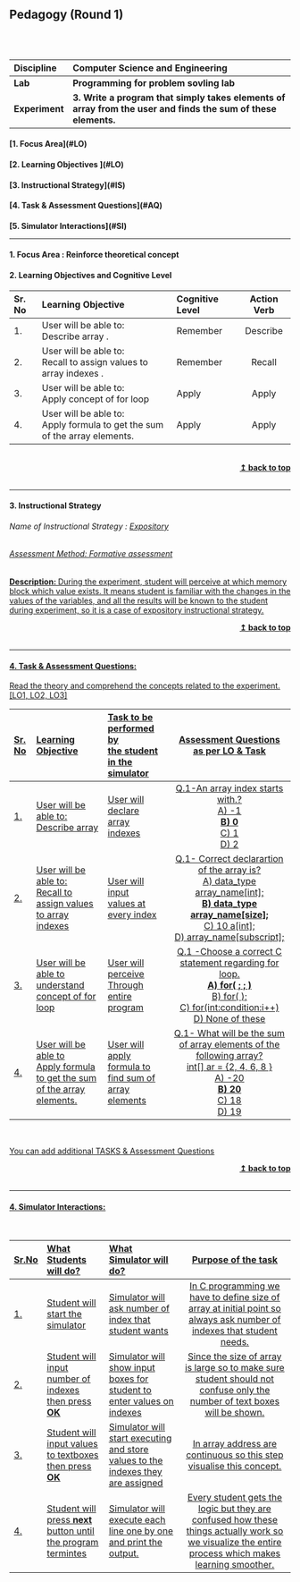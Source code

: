 ## Pedagogy (Round 1)
<p align="center">

<br>
<br>
</p>

<b>Discipline | <b>Computer Science and Engineering
:--|:--|
<b> Lab | <b> Programming for problem sovling lab
<b> Experiment|     <b> 3.  Write a program that simply takes elements of array from the user and finds the sum of these elements.


<h4> [1. Focus Area](#LO)
<h4> [2. Learning Objectives ](#LO)
<h4> [3. Instructional Strategy](#IS)
<h4> [4. Task & Assessment Questions](#AQ)
<h4> [5. Simulator Interactions](#SI)
<hr>

<a name="LO"></a>
#### 1. Focus Area :  Reinforce theoretical concept

#### 2. Learning Objectives and Cognitive Level


Sr. No |	Learning Objective	| Cognitive Level | Action Verb
:--|:--|:--|:-:
1.| User will be able to: <br>Describe array . | Remember | Describe
2.| User will be able to: <br>Recall to assign values to array indexes . | Remember | Recall
3.| User will be able to: <br>Apply concept of for loop | Apply | Apply
4.| User will be able to: <br>Apply formula to get the sum of the array elements. | Apply | Apply


<br/>
<div align="right">
    <b><a href="#top">↥ back to top</a></b>
</div>
<br/>
<hr>

<a name="IS"></a>
#### 3. Instructional Strategy
###### Name of Instructional Strategy  :    <u> Expository
###### Assessment Method: Formative assessment 

<u> <b>Description: </b>
    During the experiment, student will perceive at which memory block which value exists. It means student is familiar with the changes in the values of the variables, and all the results will be known to the student during experiment, so it is a case of expository instructional strategy.
<br/>
<div align="right">
    <b><a href="#top">↥ back to top</a></b>
</div>
<br/>
<hr>

<a name="AQ"></a>
#### 4. Task & Assessment Questions:

Read the theory and comprehend the concepts related to the experiment. [LO1, LO2, LO3]
<br>

Sr. No |	Learning Objective	| Task to be performed by <br> the student in the simulator | Assessment Questions as per LO & Task
:--|:--|:--|:-:
1.| User will be able to: <br>Describe array | User will declare <br>array indexes  | Q.1-An array index starts with.?<br> A) -1 <br><b>B) 0 </b><br> C) 1 <br> D) 2
2.| User will be able to: <br>Recall to assign values to array indexes |User will input <br> values at every index | Q.1- Correct declarartion of the array is?<br> A) data_type array_name[int];<br><b>B) data_type array_name[size]; </b><br> C) 10 a[int]; <br> D) array_name[subscript];
3.| User will be able to <br> understand concept of for loop | User will perceive<br>Through entire program  | Q.1 -Choose a correct C statement regarding for loop.<br> <b>A) for( ; ; )</b><br>B) for( ); </b><br> C) for(int:condition:i++) <br> D) None of these 
4.| User will be able to <br>Apply formula to get the sum of the array elements.| User will apply<br> formula to find sum of array elements| Q.1- What will be the sum of array elements of the following array? <br>int[] ar = {2, 4, 6, 8 } <br> A) -20 <br><b>B) 20 </b><br> C) 18 <br> D) 19

 <br>

 <u> You can add additional TASKS & Assessment Questions <u>
<br/>
<div align="right">
    <b><a href="#top">↥ back to top</a></b>
</div>
<br/>
<hr>

<a name="SI"></a>

#### 4. Simulator Interactions:
<br>

Sr.No | What Students will do? |	What Simulator will do?	| Purpose of the task
:--|:--|:--|:--:
1.| Student will start the simulator  | Simulator will ask number of index that student wants  |In C programming we have to define size of array at initial point so always ask number of indexes that student needs.
2.| Student will input number of indexes<br>then press <b>OK</b> | Simulator will show input boxes for student to enter values on indexes  | Since the size of array is large so to make sure student should not confuse only the number of text boxes will be shown.
3.| Student will input values to textboxes<br> then press <b>OK</b> | Simulator will start executing and store values to the indexes they are assigned  |In array address are continuous so this step visualise this concept.
4.| Student will <br> press <b>next</b> button until the program termintes | Simulator will execute each line one by one and print the output.  |Every student gets the logic but they are confused how these things actually work so we visualize the entire process which makes learning smoother.

